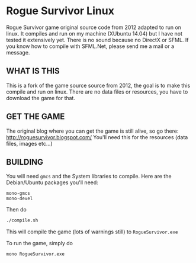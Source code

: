 Rogue Survivor Linux
====================
Rogue Survivor game original source code from 2012 adapted to run on linux.
It compiles and run on my machine (XUbuntu 14.04) but I have not tested it
extensively yet. There is no sound because no DirectX or SFML. If you know
how to compile with SFML.Net, please send me a mail or a message.


WHAT IS THIS
------------

This is a fork of the game source source from 2012, the goal is to make this
compile and run on linux. There are no data files or resources, you have to
download the game for that.


GET THE GAME
------------

The original blog where you can get the game is still alive, so go there:
http://roguesurvivor.blogspot.com/
You'll need this for the resources (data files, images etc...)

BUILDING
--------

You will need ```gmcs``` and the System libraries to compile. Here are the
Debian/Ubuntu packages you'll need:
```
mono-gmcs
mono-devel
```

Then do
```bash
./compile.sh
```
This will compile the game (lots of warnings still) to ```RogueSurvivor.exe```

To run the game, simply do
```
mono RogueSurvivor.exe
```
